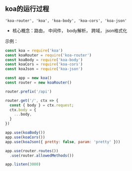 ## koa的运行过程
`'koa-router', 'koa', 'koa-body', 'koa-cors', 'koa-json'`
- 核心概念：路由， 中间件， body解析， 跨域， json格式化
 
示例：
```js
const koa = require('koa')
const koaRouter = require('koa-router')
const koaBody = require('koa-body')
const koaCors = require('koa-cors')
const koaJson = require('koa-json')

const app = new koa()
const router = new koaRouter()

router.prefix('/api')

router.get('/', ctx => {
  const { body } = ctx.request;
  ctx.body = {
    ...body,
  }
})

app.use(koaBody())
app.use(koaCors())
app.use(koaJson({ pretty: false, param: 'pretty' }))

app.use(router.routes())
  .use(router.allowedMethods())

app.listen(3000)
```